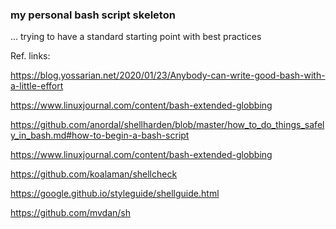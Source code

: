 ### my personal bash script skeleton

... trying to have a standard starting point with best practices


Ref. links:

https://blog.yossarian.net/2020/01/23/Anybody-can-write-good-bash-with-a-little-effort

https://www.linuxjournal.com/content/bash-extended-globbing

https://github.com/anordal/shellharden/blob/master/how_to_do_things_safely_in_bash.md#how-to-begin-a-bash-script

https://www.linuxjournal.com/content/bash-extended-globbing

https://github.com/koalaman/shellcheck

https://google.github.io/styleguide/shellguide.html

https://github.com/mvdan/sh
